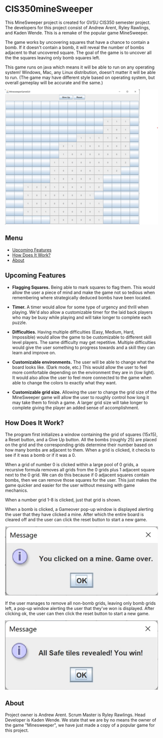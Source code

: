 # CIS350mineSweeper

This MineSweeper project is created for GVSU CIS350 semester project. The developers for this project consist of Andrew Arent, Ryley Rawlings, and Kaden Wende. This is a remake of the popular game MineSweeper. 

The game works by uncovering squares that have a chance to contain a bomb. If it doesn't contain a bomb, it will reveal the number of bombs adjacent to that uncovered square. The goal of the game is to uncover all the the squares leaving only bomb squares left. 

This game runs on java which means it will be able to run on any operating system! Windows, Mac, any Linux distribution, doesn't matter it will be able to run. (The game may have different style based on operating system, but overall gameplay will be accurate and the same.)

<img src="https://github.com/AndrewACodes/CIS350mineSweeper/blob/main/READMEpics/minesweeper_pic2.jpg" alt="---" style="max-width: 100%;" />

## Menu

- [Upcoming Features](#upcoming-features)
- [How Does It Work?](#how-does-it-work)
- [About](#about)

## Upcoming Features
- **Flagging Squares.** Being able to mark squares to flag them. This would allow the user a piece of mind and make the game not so tedious when remembering where strategically deduced bombs have been located.


- **Timer.** A timer would allow for some type of urgency and thrill when playing. We'd also allow a customizable timer for the laid back players who may be busy while playing and will take longer to complete each puzzle.


- **Difficulties.** Having multiple difficulties (Easy, Medium, Hard, Impossible) would allow the game to be customizable to different skill level players. The same difficulty may get repetitive. Multiple difficulties would give the user something to progress towards and a skill they can learn and improve on.


- **Customizable environments.** The user will be able to change what the board looks like. (Dark mode, etc.) This would allow the user to feel more comfortable depending on the environment they are in (low light). It would also allow the user to feel more connected to the game when able to change the colors to exactly what they want.


- **Customizable grid size.** Allowing the user to change the grid size of the MineSweeper game will allow the user to roughly control how long it may take them to finish a game. A larger grid size will take longer to complete giving the player an added sense of accomplishment.

## How Does It Work?

The program first initializes a window containing the grid of squares (15x15), a Reset button, and a Give Up button. All the bombs (roughly 25) are placed on the grid and the corresponding grids determine their number based on how many bombs are adjacent to them. When a grid is clicked, it checks to see if it was a bomb or if it was a 0. 

When a grid of number 0 is clicked within a large pool of 0 grids, a recursive formula removes all grids from the 0 grids plus 1 adjacent square next to the 0 grid. We can do this because if 0 adjacent squares contain bombs, then we can remove those squares for the user. This just makes the game quicker and easier for the user without messing with game mechanics. 

When a number grid 1-8 is clicked, just that grid is shown. 

When a bomb is clicked, a Gameover pop-up window is displayed alerting the user that they have clicked a mine. After which the entire board is cleared off and the user can click the reset button to start a new game. 

<img src="https://github.com/AndrewACodes/CIS350mineSweeper/blob/main/READMEpics/youlostminesweeper2.0.png" alt="---" style="max-width: 100%;" />

If the user manages to remove all non-bomb grids, leaving only bomb grids left, a pop-up window alerting the user that they've won is displayed. After clicking ok, the user can then click the reset button to start a new game.

<img src="https://github.com/AndrewACodes/CIS350mineSweeper/blob/main/READMEpics/youwonminesweeper2.0.png" alt="---" style="max-width: 100%;" />

## About

Project owner is Andrew Arent. Scrum Master is Ryley Rawlings. Head Developer is Kaden Wende. We state that we are by no means the owner of the game "Minesweeper", we have just made a copy of a popular game for this project.
